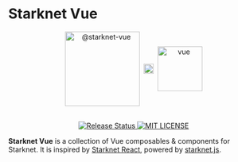 # Starknet Vue

<div align="center">
    <div style="display: flex; flex-direction: row; justify-content: center; align-items: center;">
      <a href="https://www.npmjs.com/package/@starknet-vue">
        <img width="150" alt="@starknet-vue" src="https://user-images.githubusercontent.com/2848732/226624229-7f1e5f8b-c550-47d4-85b2-5c90aee22417.png">
      </a>
      <img aria-label="plus" src="https://raw.githubusercontent.com/FortAwesome/Font-Awesome/6.x/svgs/solid/plus.svg" width="20" style="margin: 0 0.5rem;" />
      <a href="https://vuejs.org/">
        <img width="90" alt="vue" src="https://upload.wikimedia.org/wikipedia/commons/9/95/Vue.js_Logo_2.svg">
      </a>
    </div>
    <br>
    <p align="center">
      <a href="https://github.com/apibara/starknet-react/actions/workflows/release.yml">
        <img alt="Release Status" src="https://img.shields.io/github/actions/workflow/status/lukasaric/starknet-vue/build.yml">
      </a>
      <a href="https://www.github.com/apibara/starknet-react">
        <img alt="MIT LICENSE" src="https://img.shields.io/github/license/apibara/starknet-react">
      </a>
    </p>
</div>

**Starknet Vue** is a collection of Vue composables & components for Starknet. It is inspired by
[Starknet React](https://github.com/apibara/starknet-react), powered by [starknet.js](https://github.com/0xs34n/starknet.js).
